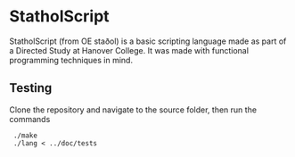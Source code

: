 # StatholScript

StatholScript (from OE staðol) is a basic scripting language made as part of a Directed
Study at Hanover College. It was made with functional programming techniques in mind.

## Testing

Clone the repository and navigate to the source folder, then run the commands

     ./make
     ./lang < ../doc/tests

